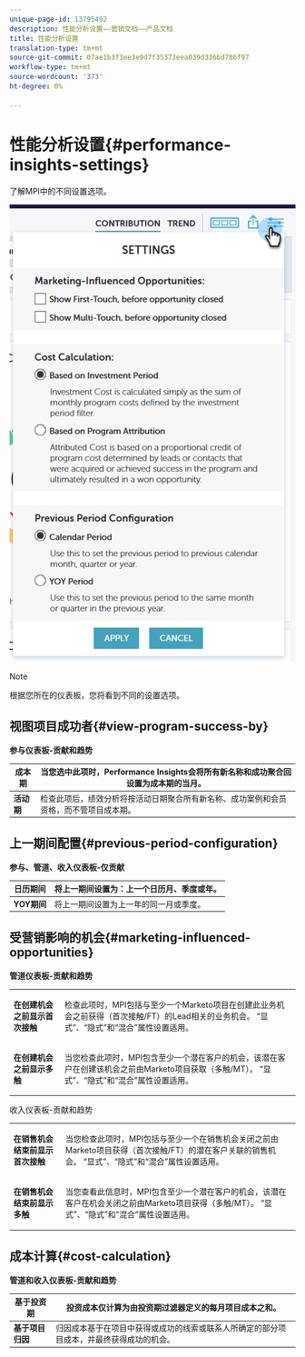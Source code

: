```yaml
---
unique-page-id: 13795492
description: 性能分析设置——营销文档——产品文档
title: 性能分析设置
translation-type: tm+mt
source-git-commit: 07ae1b3f3ee3e9d7f35373eea039d336bd786f97
workflow-type: tm+mt
source-wordcount: '373'
ht-degree: 0%

---
```



# 性能分析设置{#performance-insights-settings}

了解MPI中的不同设置选项。

![](assets/1-3.png)

>[!NOTE]
>
>根据您所在的仪表板，您将看到不同的设置选项。

## 视图项目成功者{#view-program-success-by}

**参与仪表板-贡献和趋势**

| **成本期** | 当您选中此项时，Performance Insights会将所有新名称和成功聚合回设置为成本期的当月。 |
|---|---|
| **活动期** | 检查此项后，绩效分析将按活动日期聚合所有新名称、成功案例和会员资格，而不管项目成本期。 |

## 上一期间配置{#previous-period-configuration}

**参与、管道、收入仪表板-仅贡献**

| **日历期间** | 将上一期间设置为：上一个日历月、季度或年。 |
|---|---|
| **YOY期间** | 将上一期间设置为上一年的同一月或季度。 |

## 受营销影响的机会{#marketing-influenced-opportunities}

**管道仪表板-贡献和趋势**

<table> 
 <tbody> 
  <tr> 
   <td><strong>在创建机会之前显示首次接触</strong></td> 
   <td><p>检查此项时，MPI包括与至少一个Marketo项目在创建此业务机会之前获得（首次接触/FT）的Lead相关的业务机会。 “显式”、“隐式”和“混合”属性设置适用。</p></td> 
  </tr> 
  <tr> 
   <td><strong>在创建机会之前显示多触</strong></td> 
   <td><p>当您检查此项时，MPI包含至少一个潜在客户的机会，该潜在客户在创建该机会之前由Marketo项目获取（多触/MT）。 “显式”、“隐式”和“混合”属性设置适用。</p></td> 
  </tr> 
 </tbody> 
</table>

收入仪表板-贡献和趋势

<table> 
 <tbody> 
  <tr> 
   <td><strong>在销售机会结束前显示首次接触</strong></td> 
   <td><p>当您检查此项时，MPI包括与至少一个在销售机会关闭之前由Marketo项目获得（首次接触/FT）的潜在客户关联的销售机会。 “显式”、“隐式”和“混合”属性设置适用。</p></td> 
  </tr> 
  <tr> 
   <td><strong>在销售机会结束前显示多触</strong></td> 
   <td><p>当您查看此信息时，MPI包含至少一个潜在客户的机会，该潜在客户在机会关闭之前由Marketo项目获得（多触/MT）。 “显式”、“隐式”和“混合”属性设置适用。</p></td> 
  </tr> 
 </tbody> 
</table>

## 成本计算{#cost-calculation}

**管道和收入仪表板-贡献和趋势**

| **基于投资期** | 投资成本仅计算为由投资期过滤器定义的每月项目成本之和。 |
|---|---|
| **基于项目归因** | 归因成本基于在项目中获得或成功的线索或联系人所确定的部分项目成本，并最终获得成功的机会。 |

